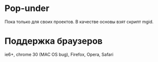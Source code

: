 Pop-under
=========
Пока только для своих проектов.
В качестве основы взят скрипт mgid.

Поддержка браузеров
=========
ie6+, chrome 30 (MAC OS bug), Firefox, Opera, Safari